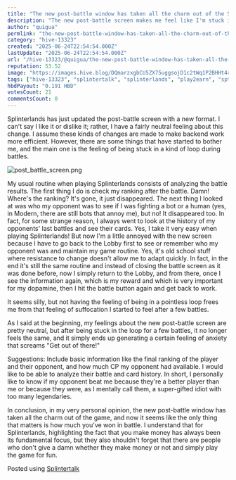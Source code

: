 ```yaml
---
title: "The new post-battle window has taken all the charm out of the Splinterlands game"
description: "The new post-battle screen makes me feel like I'm stuck in a loop."
author: "quigua"
permlink: "the-new-post-battle-window-has-taken-all-the-charm-out-of-the-splinterlands-game"
category: "hive-13323"
created: "2025-06-24T22:54:54.000Z"
lastUpdate: "2025-06-24T22:54:54.000Z"
url: "/hive-13323/@quigua/the-new-post-battle-window-has-taken-all-the-charm-out-of-the-splinterlands-game"
reputation: 53.52
image: "https://images.hive.blog/DQmarzxgbCU5ZX75uggsojD1c2tWq1P2BHHt4rtT1EAapm1/post_battle_screen.png"
tags: ["hive-13323", "splintertalk", "splinterlands", "play2earn", "spt", "gaming", "hive", "hivegaming", "thgaming"]
hbdPayout: "0.191 HBD"
votesCount: 21
commentsCount: 0
---
```


Splinterlands has just updated the post-battle screen with a new format. I can't say I like it or dislike it; rather, I have a fairly neutral feeling about this change. I assume these kinds of changes are made to make backend work more efficient. However, there are some things that have started to bother me, and the main one is the feeling of being stuck in a kind of loop during battles.


![post_battle_screen.png](https://images.hive.blog/DQmarzxgbCU5ZX75uggsojD1c2tWq1P2BHHt4rtT1EAapm1/post_battle_screen.png)

My usual routine when playing Splinterlands consists of analyzing the battle results. The first thing I do is check my ranking after the battle. Damn! Where's the ranking? It's gone, it just disappeared. The next thing I looked at was who my opponent was to see if I was fighting a bot or a human (yes, in Modern, there are still bots that annoy me), but no! It disappeared too. In fact, for some strange reason, I always went to look at the history of my opponents' last battles and see their cards. Yes, I take it very easy when playing Splinterlands! But now I'm a little annoyed with the new screen because I have to go back to the Lobby first to see or remember who my opponent was and maintain my game routine. Yes, it's old school stuff where resistance to change doesn't allow me to adapt quickly. In fact, in the end it's still the same routine and instead of closing the battle screen as it was done before, now I simply return to the Lobby, and from there, once I see the information again, which is my reward and which is very important for my dopamine, then I hit the battle button again and get back to work.

It seems silly, but not having the feeling of being in a pointless loop frees me from that feeling of suffocation I started to feel after a few battles.

As I said at the beginning, my feelings about the new post-battle screen are pretty neutral, but after being stuck in the loop for a few battles, it no longer feels the same, and it simply ends up generating a certain feeling of anxiety that screams "Get out of there!"

Suggestions: Include basic information like the final ranking of the player and their opponent, and how much CP my opponent had available. I would like to be able to analyze their battle and card history. In short, I personally like to know if my opponent beat me because they're a better player than me or because they were, as I mentally call them, a super-gifted idiot with too many legendaries.

In conclusion, in my very personal opinion, the new post-battle window has taken all the charm out of the game, and now it seems like the only thing that matters is how much you've won in battle. I understand that for Splinterlands, highlighting the fact that you make money has always been its fundamental focus, but they also shouldn't forget that there are people who don't give a damn whether they make money or not and simply play the game for fun.

Posted using [Splintertalk](https://www.splintertalk.io/@quigua/the-new-post-battle-window-has-taken-all-the-charm-out-of-the-splinterlands-game)